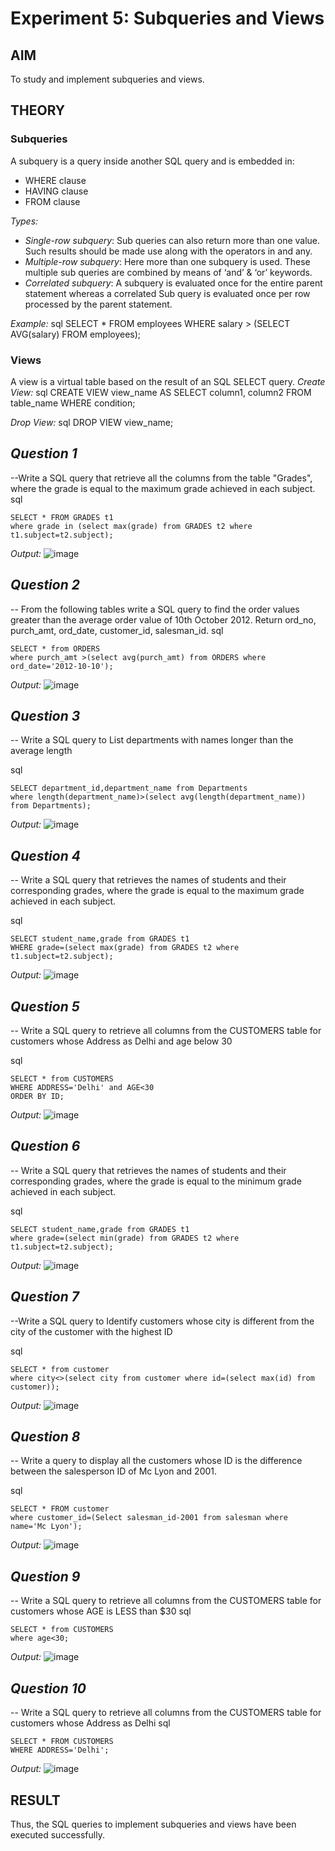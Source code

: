 # Experiment 5: Subqueries and Views

## AIM
To study and implement subqueries and views.

## THEORY

### Subqueries
A subquery is a query inside another SQL query and is embedded in:
- WHERE clause
- HAVING clause
- FROM clause

*Types:*
- *Single-row subquery*:
  Sub queries can also return more than one value. Such results should be made use along with the operators in and any.
- *Multiple-row subquery*:
  Here more than one subquery is used. These multiple sub queries are combined by means of ‘and’ & ‘or’ keywords.
- *Correlated subquery*:
  A subquery is evaluated once for the entire parent statement whereas a correlated Sub query is evaluated once per row processed by the parent statement.

*Example:*
sql
SELECT * FROM employees
WHERE salary > (SELECT AVG(salary) FROM employees);

### Views
A view is a virtual table based on the result of an SQL SELECT query.
*Create View:*
sql
CREATE VIEW view_name AS
SELECT column1, column2 FROM table_name WHERE condition;

*Drop View:*
sql
DROP VIEW view_name;


*Question 1*
--
--Write a SQL query that retrieve all the columns from the table "Grades", where the grade is equal to the maximum grade achieved in each subject.
sql
```
SELECT * FROM GRADES t1
where grade in (select max(grade) from GRADES t2 where t1.subject=t2.subject);
```

*Output:*
![image](https://github.com/user-attachments/assets/8613331b-3435-4653-9341-2ba3ea66af0f)


*Question 2*
---
-- From the following tables write a SQL query to find the order values greater than the average order value of 10th October 2012. Return ord_no, purch_amt, ord_date, customer_id, salesman_id.
sql
```
SELECT * from ORDERS
where purch_amt >(select avg(purch_amt) from ORDERS where ord_date='2012-10-10');
```

*Output:*
![image](https://github.com/user-attachments/assets/e7715a83-cbee-4254-b66f-e45c0764c632)



*Question 3*
--- 
-- Write a SQL query to List departments with names longer than the average length

sql
```
SELECT department_id,department_name from Departments
where length(department_name)>(select avg(length(department_name)) from Departments);
```

*Output:*
![image](https://github.com/user-attachments/assets/316d548d-9168-4ca3-8287-90eefb91bdad)



*Question 4*
---
-- Write a SQL query that retrieves the names of students and their corresponding grades, where the grade is equal to the maximum grade achieved in each subject.

sql
```
SELECT student_name,grade from GRADES t1
WHERE grade=(select max(grade) from GRADES t2 where t1.subject=t2.subject);
```

*Output:*
![image](https://github.com/user-attachments/assets/877a69e1-c808-462d-b340-604e3bfb4d39)



*Question 5*
---
-- Write a SQL query to retrieve all columns from the CUSTOMERS table for customers whose Address as Delhi and age below 30

sql
```
SELECT * from CUSTOMERS
WHERE ADDRESS='Delhi' and AGE<30
ORDER BY ID;
```

*Output:*
![image](https://github.com/user-attachments/assets/5bdcc345-7699-4086-b233-0376e380a213)



*Question 6*
---
-- Write a SQL query that retrieves the names of students and their corresponding grades, where the grade is equal to the minimum grade achieved in each subject.

sql
```
SELECT student_name,grade from GRADES t1
where grade=(select min(grade) from GRADES t2 where t1.subject=t2.subject);
```

*Output:*
![image](https://github.com/user-attachments/assets/85302f5c-48d4-4d43-876f-2d7d32e78214)


*Question 7*
---
--Write a SQL query to Identify customers whose city is different from the city of the customer with the highest ID

sql
```
SELECT * from customer
where city<>(select city from customer where id=(select max(id) from customer));
```

*Output:*
![image](https://github.com/user-attachments/assets/ce5023c9-ab4e-4308-8588-cc13a38752f3)


*Question 8*
---
-- Write a query to display all the customers whose ID is the difference between the salesperson ID of Mc Lyon and 2001.

sql
```
SELECT * FROM customer
where customer_id=(Select salesman_id-2001 from salesman where name='Mc Lyon');
```

*Output:*
![image](https://github.com/user-attachments/assets/fd4c80b8-b24c-4f41-837d-7bc7f307fda6)

*Question 9*
---
-- Write a SQL query to retrieve all columns from the CUSTOMERS table for customers whose AGE is LESS than $30
sql
```
SELECT * from CUSTOMERS
where age<30;
```

*Output:*
![image](https://github.com/user-attachments/assets/6ca96327-eb55-4130-b768-528df2839afd)


*Question 10*
---
-- Write a SQL query to retrieve all columns from the CUSTOMERS table for customers whose Address as Delhi
sql
```
SELECT * FROM CUSTOMERS
WHERE ADDRESS='Delhi';
```

*Output:*
![image](https://github.com/user-attachments/assets/16d988df-1f89-405d-acfe-b74836b1ae64)



## RESULT
Thus, the SQL queries to implement subqueries and views have been executed successfully.
